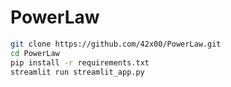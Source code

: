 # PowerLaw

``` bash
git clone https://github.com/42x00/PowerLaw.git
cd PowerLaw
pip install -r requirements.txt
streamlit run streamlit_app.py
```
